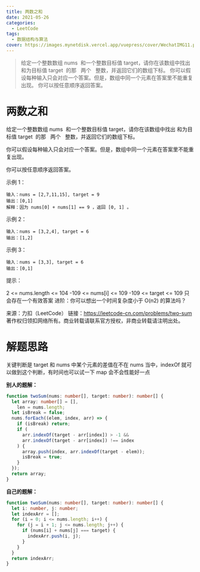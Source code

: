 ```yaml
---
title: 两数之和
date: 2021-05-26
categories:
  - LeetCode
tags:
  - 数据结构与算法
cover: https://images.mynetdisk.vercel.app/vuepress/cover/WechatIMG11.png
---
```


> 给定一个整数数组 nums  和一个整数目标值 target，请你在该数组中找出 和为目标值 target  的那   两个   整数，并返回它们的数组下标。
> 你可以假设每种输入只会对应一个答案。但是，数组中同一个元素在答案里不能重复出现。
> 你可以按任意顺序返回答案。

<!-- more -->

# 两数之和

给定一个整数数组 nums  和一个整数目标值 target，请你在该数组中找出 和为目标值 target  的那   两个   整数，并返回它们的数组下标。

你可以假设每种输入只会对应一个答案。但是，数组中同一个元素在答案里不能重复出现。

你可以按任意顺序返回答案。



示例 1：

```
输入：nums = [2,7,11,15], target = 9
输出：[0,1]
解释：因为 nums[0] + nums[1] == 9 ，返回 [0, 1] 。
```

示例 2：

```
输入：nums = [3,2,4], target = 6
输出：[1,2]
```

示例 3：

```
输入：nums = [3,3], target = 6
输出：[0,1]
```

提示：

2 <= nums.length <= 104
-109 <= nums[i] <= 109
-109 <= target <= 109
只会存在一个有效答案
进阶：你可以想出一个时间复杂度小于 O(n2) 的算法吗？

来源：力扣（LeetCode）
链接：https://leetcode-cn.com/problems/two-sum
著作权归领扣网络所有。商业转载请联系官方授权，非商业转载请注明出处。

# 解题思路

关键判断是 target 和 nums 中某个元素的差值在不在 nums 当中，indexOf 就可以做到这个判断，有时间也可以试一下 map 会不会性能好一点

**别人的题解：**

```ts
function twoSum(nums: number[], target: number): number[] {
  let array: number[] = [],
    len = nums.length;
  let isBreak = false;
  nums.forEach((elem, index, arr) => {
    if (isBreak) return;
    if (
      arr.indexOf(target - arr[index]) > -1 &&
      arr.indexOf(target - arr[index]) !== index
    ) {
      array.push(index, arr.indexOf(target - elem));
      isBreak = true;
    }
  });
  return array;
}
```

**自己的题解：**

```ts
function twoSum(nums: number[], target: number): number[] {
  let i: number, j: number;
  let indexArr = [];
  for (i = 0; i <= nums.length; i++) {
    for (j = i + 1; j <= nums.length; j++) {
      if (nums[i] + nums[j] === target) {
        indexArr.push(i, j);
      }
    }
  }
  return indexArr;
}
```
